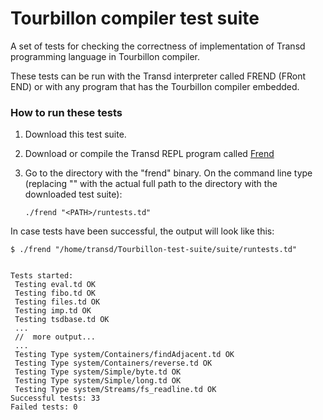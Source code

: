# Tourbillon compiler test suite

A set of tests for checking the correctness of implementation of Transd programming language in Tourbillon compiler.

These tests can be run with the Transd interpreter called FREND (FRont END) or with any program that has the Tourbillon compiler embedded.

### How to run these tests

1. Download this test suite.

2. Download or compile the Transd REPL program called [Frend](https://github.com/transd-lang/frend)

3. Go to the directory with the "frend" binary. 
   On the command line type (replacing "<PATH>" with the actual full path to the directory with the downloaded test suite):
  
   `./frend "<PATH>/runtests.td"`

In case tests have been successful, the output will look like this:

```
$ ./frend "/home/transd/Tourbillon-test-suite/suite/runtests.td"


Tests started:
 Testing eval.td OK
 Testing fibo.td OK
 Testing files.td OK
 Testing imp.td OK
 Testing tsdbase.td OK
 ...
 //  more output...
 ...
 Testing Type system/Containers/findAdjacent.td OK
 Testing Type system/Containers/reverse.td OK
 Testing Type system/Simple/byte.td OK
 Testing Type system/Simple/long.td OK
 Testing Type system/Streams/fs_readline.td OK
Successful tests: 33
Failed tests: 0
